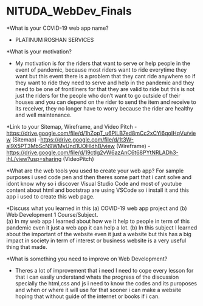 # NITUDA_WebDev_Finals

*What is your COVID-19 web app name?
- PLATINUM ROSHAN SERVICES

*What is your motivation?
- My motivation is for the riders that want to serve or help people in the event of pandemic, because most riders want to ride everytime they want but this event there is a problem that they cant ride anywhere so if they want to ride they need to serve and help in the pandemic and they need to be one of frontliners for that they are valid to ride but this is not just the riders for the people who don’t want to go outside of their houses and you can depend on the rider to send the item and receive to its receiver, they no longer have to worry because the rider are healthy and well maintenance.

*Link to your Sitemap, Wireframe, and Video Pitch
-https://drive.google.com/file/d/1hZopT_u6PlLB7ed8mCc2xCYi6qoIHqVu/view (Sitemap)
-https://drive.google.com/file/d/1t3W-al9X5PT3MbScN9WMyUnd1UOHldhB/view (Wireframe)
-https://drive.google.com/file/d/19ctIg2vW6azAnC6t68PYtNRLADh3-ihL/view?usp=sharing (VideoPitch)

*What are the web tools you used to create your web app?
For sample purposes i used code pen and then theres some part that i cant solve and idont know why so i discover Visual Studio Code and most of youtube content about html and bootstrap are using VSCode so i install it and this app i used to create this web page.

*Discuss what you learned in this (a) COVID-19 web app project and (b) Web Development 1 Course/Subject.  
(a) In  my web app I learned about how we it help to people in term of this pandemic even it just a web app it can help a lot.
(b) In this subject I learned about the important of the website even it just a website but this has a big impact in society in term of interest or business website is a very useful thing that made.

*What is something you need to improve on Web Development?
- Theres a lot of improvement that i need I need to cope every lesson for that  i can easily understand whats the progress of the discussion specially the html,css and js i need to know the codes and its puroposes and when or where it will use for that sooner i can make a website hoping that without guide of the internet or books if i can.
